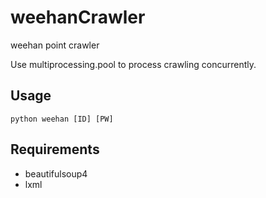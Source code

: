 # weehanCrawler
weehan point crawler

Use multiprocessing.pool to process crawling concurrently.

## Usage
```
python weehan [ID] [PW]
```

## Requirements
- beautifulsoup4
- lxml
